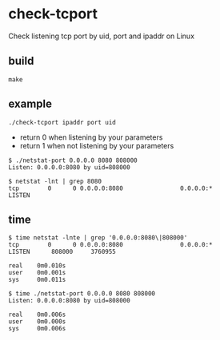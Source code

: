 # check-tcport

Check listening tcp port by uid, port and ipaddr on Linux

## build

```
make
```

## example

```
./check-tcport ipaddr port uid
```

- return 0 when listening by your parameters
- return 1 when not listening by your parameters

```
$ ./netstat-port 0.0.0.0 8080 808000
Listen: 0.0.0.0:8080 by uid=808000

$ netstat -lnt | grep 8080
tcp        0      0 0.0.0.0:8080                0.0.0.0:*                   LISTEN      
```

## time

```
$ time netstat -lnte | grep '0.0.0.0:8080\|808000'
tcp        0      0 0.0.0.0:8080                0.0.0.0:*                   LISTEN      808000     3760955    

real    0m0.010s
user    0m0.001s
sys     0m0.011s

$ time ./netstat-port 0.0.0.0 8080 808000
Listen: 0.0.0.0:8080 by uid=808000

real    0m0.006s
user    0m0.000s
sys     0m0.006s
```
